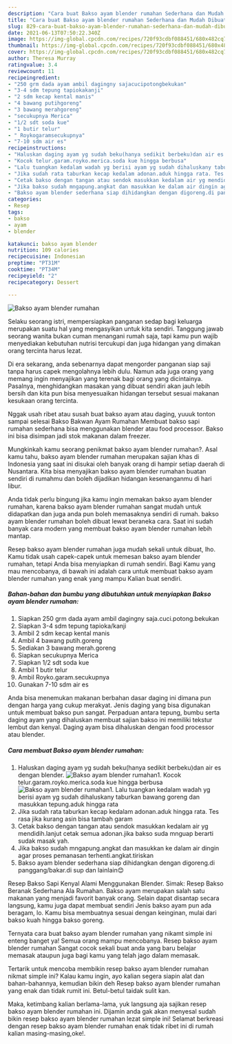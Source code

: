 ```yaml
---
description: "Cara buat Bakso ayam blender rumahan Sederhana dan Mudah Dibuat"
title: "Cara buat Bakso ayam blender rumahan Sederhana dan Mudah Dibuat"
slug: 829-cara-buat-bakso-ayam-blender-rumahan-sederhana-dan-mudah-dibuat
date: 2021-06-13T07:50:22.340Z
image: https://img-global.cpcdn.com/recipes/720f93cdbf088451/680x482cq70/bakso-ayam-blender-rumahan-foto-resep-utama.jpg
thumbnail: https://img-global.cpcdn.com/recipes/720f93cdbf088451/680x482cq70/bakso-ayam-blender-rumahan-foto-resep-utama.jpg
cover: https://img-global.cpcdn.com/recipes/720f93cdbf088451/680x482cq70/bakso-ayam-blender-rumahan-foto-resep-utama.jpg
author: Theresa Murray
ratingvalue: 3.4
reviewcount: 11
recipeingredient:
- "250 grm dada ayam ambil dagingny sajacucipotongbekukan"
- "3-4 sdm tepung tapiokakanji"
- "2 sdm kecap kental manis"
- "4 bawang putihgoreng"
- "3 bawang merahgoreng"
- "secukupnya Merica"
- "1/2 sdt soda kue"
- "1 butir telur"
- " Roykogaramsecukupnya"
- "7-10 sdm air es"
recipeinstructions:
- "Haluskan daging ayam yg sudah beku(hanya sedikit berbeku)dan air es dengan blender."
- "Kocok telur.garam.royko.merica.soda kue hingga berbusa"
- "Lalu tuangkan kedalam wadah yg berisi ayam yg sudah dihaluskany taburkan bawang goreng dan masukkan tepung.aduk hingga rata"
- "Jika sudah rata taburkan kecap kedalam adonan.aduk hingga rata. Tes rasa jika kurang asin bisa tambah garam"
- "Cetak bakso dengan tangan atau sendok masukkan kedalam air yg mendidih.lanjut cetak semua adonan.jika bakso suda mnguap berarti sudak masak yah."
- "Jika bakso sudah mngapung.angkat dan masukkan ke dalam air dingin agar proses pemanasan terhenti.angkat.tiriskan"
- "Bakso ayam blender sederhana siap dihidangkan dengan digoreng.di panggang/bakar.di sup dan lainlain😊"
categories:
- Resep
tags:
- bakso
- ayam
- blender

katakunci: bakso ayam blender 
nutrition: 109 calories
recipecuisine: Indonesian
preptime: "PT31M"
cooktime: "PT34M"
recipeyield: "2"
recipecategory: Dessert

---
```



![Bakso ayam blender rumahan](https://img-global.cpcdn.com/recipes/720f93cdbf088451/680x482cq70/bakso-ayam-blender-rumahan-foto-resep-utama.jpg)

Selaku seorang istri, mempersiapkan panganan sedap bagi keluarga merupakan suatu hal yang mengasyikan untuk kita sendiri. Tanggung jawab seorang  wanita bukan cuman menangani rumah saja, tapi kamu pun wajib menyediakan kebutuhan nutrisi tercukupi dan juga hidangan yang dimakan orang tercinta harus lezat.

Di era  sekarang, anda sebenarnya dapat mengorder panganan siap saji tanpa harus capek mengolahnya lebih dulu. Namun ada juga orang yang memang ingin menyajikan yang terenak bagi orang yang dicintainya. Pasalnya, menghidangkan masakan yang dibuat sendiri akan jauh lebih bersih dan kita pun bisa menyesuaikan hidangan tersebut sesuai makanan kesukaan orang tercinta. 

Nggak usah ribet atau susah buat bakso ayam atau daging, yuuuk tonton sampai selesai Bakso Bakwan Ayam Rumahan Membuat bakso sapi rumahan sederhana bisa menggunakan blender atau food processor. Bakso ini bisa disimpan jadi stok makanan dalam freezer.

Mungkinkah kamu seorang penikmat bakso ayam blender rumahan?. Asal kamu tahu, bakso ayam blender rumahan merupakan sajian khas di Indonesia yang saat ini disukai oleh banyak orang di hampir setiap daerah di Nusantara. Kita bisa menyajikan bakso ayam blender rumahan buatan sendiri di rumahmu dan boleh dijadikan hidangan kesenanganmu di hari libur.

Anda tidak perlu bingung jika kamu ingin memakan bakso ayam blender rumahan, karena bakso ayam blender rumahan sangat mudah untuk didapatkan dan juga anda pun boleh memasaknya sendiri di rumah. bakso ayam blender rumahan boleh dibuat lewat beraneka cara. Saat ini sudah banyak cara modern yang membuat bakso ayam blender rumahan lebih mantap.

Resep bakso ayam blender rumahan juga mudah sekali untuk dibuat, lho. Kamu tidak usah capek-capek untuk memesan bakso ayam blender rumahan, tetapi Anda bisa menyiapkan di rumah sendiri. Bagi Kamu yang mau mencobanya, di bawah ini adalah cara untuk membuat bakso ayam blender rumahan yang enak yang mampu Kalian buat sendiri.

<!--inarticleads1-->

##### Bahan-bahan dan bumbu yang dibutuhkan untuk menyiapkan Bakso ayam blender rumahan:

1. Siapkan 250 grm dada ayam ambil dagingny saja.cuci.potong.bekukan
1. Siapkan 3-4 sdm tepung tapioka/kanji
1. Ambil 2 sdm kecap kental manis
1. Ambil 4 bawang putih.goreng
1. Sediakan 3 bawang merah.goreng
1. Siapkan secukupnya Merica
1. Siapkan 1/2 sdt soda kue
1. Ambil 1 butir telur
1. Ambil  Royko.garam.secukupnya
1. Gunakan 7-10 sdm air es


Anda bisa menemukan makanan berbahan dasar daging ini dimana pun dengan harga yang cukup merakyat. Jenis daging yang bisa digunakan untuk membuat bakso pun sangat. Perpaduan antara tepung, bumbu serta daging ayam yang dihaluskan membuat sajian bakso ini memiliki tekstur lembut dan kenyal. Daging ayam bisa dihaluskan dengan food processor atau blender. 

<!--inarticleads2-->

##### Cara membuat Bakso ayam blender rumahan:

1. Haluskan daging ayam yg sudah beku(hanya sedikit berbeku)dan air es dengan blender.
<img src="https://img-global.cpcdn.com/steps/28f1ea83f7c364e5/160x128cq70/bakso-ayam-blender-rumahan-langkah-memasak-1-foto.jpg" alt="Bakso ayam blender rumahan">1. Kocok telur.garam.royko.merica.soda kue hingga berbusa
<img src="https://img-global.cpcdn.com/steps/43b303caa5965354/160x128cq70/bakso-ayam-blender-rumahan-langkah-memasak-2-foto.jpg" alt="Bakso ayam blender rumahan">1. Lalu tuangkan kedalam wadah yg berisi ayam yg sudah dihaluskany taburkan bawang goreng dan masukkan tepung.aduk hingga rata
1. Jika sudah rata taburkan kecap kedalam adonan.aduk hingga rata. Tes rasa jika kurang asin bisa tambah garam
1. Cetak bakso dengan tangan atau sendok masukkan kedalam air yg mendidih.lanjut cetak semua adonan.jika bakso suda mnguap berarti sudak masak yah.
1. Jika bakso sudah mngapung.angkat dan masukkan ke dalam air dingin agar proses pemanasan terhenti.angkat.tiriskan
1. Bakso ayam blender sederhana siap dihidangkan dengan digoreng.di panggang/bakar.di sup dan lainlain😊


Resep Bakso Sapi Kenyal Alami Menggunakan Blender. Simak: Resep Bakso Beranak Sederhana Ala Rumahan. Bakso ayam merupakan salah satu makanan yang menjadi favorit banyak orang. Selain dapat disantap secara langsung, kamu juga dapat membuat sendiri Jenis bakso ayam pun ada beragam, lo. Kamu bisa membuatnya sesuai dengan keinginan, mulai dari bakso kuah hingga bakso goreng. 

Ternyata cara buat bakso ayam blender rumahan yang nikamt simple ini enteng banget ya! Semua orang mampu mencobanya. Resep bakso ayam blender rumahan Sangat cocok sekali buat anda yang baru belajar memasak ataupun juga bagi kamu yang telah jago dalam memasak.

Tertarik untuk mencoba membikin resep bakso ayam blender rumahan nikmat simple ini? Kalau kamu ingin, ayo kalian segera siapin alat dan bahan-bahannya, kemudian bikin deh Resep bakso ayam blender rumahan yang enak dan tidak rumit ini. Betul-betul taidak sulit kan. 

Maka, ketimbang kalian berlama-lama, yuk langsung aja sajikan resep bakso ayam blender rumahan ini. Dijamin anda gak akan menyesal sudah bikin resep bakso ayam blender rumahan lezat simple ini! Selamat berkreasi dengan resep bakso ayam blender rumahan enak tidak ribet ini di rumah kalian masing-masing,oke!.

